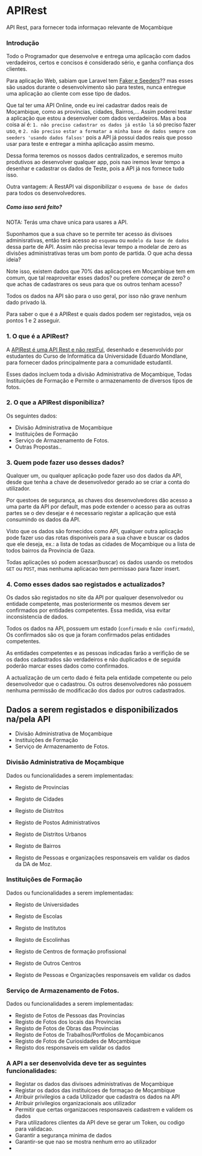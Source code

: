# APIRest
API Rest, para fornecer toda informaçao relevante de Moçambique

### Introdução

Todo o Programador que desenvolve e entrega uma aplicação  com dados verdadeiros, certos e concisos é considerado  sério, e ganha confiança dos clientes. 

Para aplicação Web, sabiam que Laravel tem [Faker e Seeders](https://blog.schoolofnet.com/2015/04/trabalhando-com-seeds-e-faker-no-laravel-5/)?? mas esses são usados durante o desenvolvimento são para testes, nunca entregue uma aplicação ao cliente com esse tipo de dados.

Que tal ter uma API Online, onde eu irei cadastrar dados reais de Moçambique, como as provincias, cidades, Bairros,...
Assim poderei testar a aplicação que estou a desenvolver com dados verdadeiros. Mas a boa coisa aí é: `1. não preciso cadastrar os dados já estão lá` só preciso fazer uso, e `2. não preciso estar a formatar a minha base de dados sempre com seeders 'usando dados falsos'` pois a API já possui dados reais que posso usar para teste e entregar a minha aplicação assim mesmo.

Dessa forma teremos os nossos dados centralizados, e seremos muito produtivos ao desenvolver qualquer app, pois nao iremos levar tempo a desenhar e cadastrar os dados de Teste, pois a API já nos fornece tudo isso.

Outra vantagem: A RestAPI vai disponibilizar o `esquema de base de dados` para todos os desenvolvedores.

##### Como isso será feito?

NOTA: Terás uma chave unica para usares a API.

Suponhamos que a sua chave so te permite ter acesso ás divisoes adminisrativas, então terá acesso ao `esquema` ou `modelo da base de dados` dessa parte de API. Assim não precisa levar tempo a modelar de zero as divisões administrativas teras um bom ponto de partida. O que acha dessa ideia?

Note isso, existem dados que 70% das aplicaçoes em Moçambique tem em comum, que tal reaproveitar esses dados? ou prefere começar de zero? o que achas de cadastrares os seus para que os outros tenham acesso?

Todos os dados na API são para o uso geral, por isso não grave nenhum dado privado lá.

Para saber o que é a APIRest e quais dados podem ser registados, veja os pontos 1 e 2 asseguir.

### 1. O que é a APIRest?

A [APIRest é uma API Rest e não restFul](https://pt.stackoverflow.com/questions/45783/o-que-%C3%A9-rest-e-restful), desenhado e desenvolvido por estudantes do Curso de Informática da Universidade Eduardo Mondlane, para fornecer dados principalmente para a comunidade estudantil.

Esses dados incluem toda a divisão Administrativa de Moçambique, Todas Instituições de Formação e Permite o armazenamento de diversos tipos de fotos.

### 2. O que a APIRest disponibiliza?

Os seguintes dados: 

* Divisão Administrativa de Moçambique
* Instituições de Formação
* Serviço de Armazenamento de Fotos.
* Outras Propostas..

### 3. Quem pode fazer uso desses dados?

Qualquer um, ou qualquer aplicação pode fazer uso dos dados da API, desde que tenha a chave de desenvolvedor gerado ao se criar a conta do utilizador.

Por questoes de segurança, as chaves dos desenvolvedores dão acesso a uma parte da API por default, mas pode extender o acesso para as outras partes se o dev desejar e é necessario registar a aplicação que está consumindo os dados da API.

Visto  que os  dados são fornecidos como API, qualquer outra aplicação pode fazer uso das rotas disponiveis para a sua chave e buscar os dados que ele deseja, ex.: a lista de todas as cidades de Moçambique ou a lista de todos bairros da Provincia de Gaza.

Todas aplicações só podem acessar(buscar) os dados usando os metodos `GET` ou `POST`, mas nenhuma aplicacao tem permissao para fazer insert.


### 4. Como esses dados sao registados e actualizados?

Os dados são registados no site da API por qualquer desenvolvedor ou entidade competente, mas posteriormente os mesmos devem ser confirmados por entidades competentes. Essa medida, visa evitar inconsistencia de dados.

Todos os dados na API, possuem um estado (`confirmado` e `não confirmado`), Os confirmados são os que ja foram confirmados pelas entidades competentes.

As entidades competentes e as pessoas indicadas farão a verifição de se os dados cadastrados são verdadeiros e não duplicados e de seguida poderão marcar esses dados como confirmados.

A actualização de um certo dado é feita pela entidade competente ou pelo desenvolvedor que o cadastrou. Os outros desenvolvedores não possuem nenhuma permissão de modificacão dos dados por outros cadastrados.


## Dados a serem registados e disponibilizados na/pela API

* Divisão Administrativa de Moçambique
* Instituições de Formação
* Serviço de Armazenamento de Fotos.

### Divisão Administrativa de Moçambique

Dados ou funcionalidades a serem implementadas:

* Registo de Provincias
* Registo de Cidades
* Registo de Distritos
* Registo de Postos Administrativos
* Registo de Distritos Urbanos
* Registo de Bairros

* Registo de Pessoas e organizações responsaveis em validar os dados da DA de Moz.

### Instituições de Formação

Dados ou funcionalidades a serem implementadas:

* Registo de Universidades
* Registo de Escolas
* Registo de Institutos
* Registo de Escolinhas
* Registo de Centros de formação profissional
* Registo de Outros Centros

* Registo de Pessoas e Organizações responsaveis em validar os dados

### Serviço de Armazenamento de Fotos.

Dados ou funcionalidades a serem implementadas:

* Registo de Fotos de Pessoas das Provincias
* Registo de Fotos dos locais das Provincias
* Registo de Fotos de Obras das Provincias
* Registo de Fotos de Trabalhos/Portfolios de Moçambicanos
* Registo de Fotos de Curiosidades de Moçambique
* Registo dos responsaveis em validar os dados

### A API a ser desenvolvida deve ter as seguintes funcionalidades:
* Registar os dados das divisoes administrativas de Moçambique
* Registar os dados das instituicoes de formaçao de Moçambique
* Atribuir privilegios a cada Utilizador que cadastra os dados na API
* Atribuir privilegios organizacionais aos utilizador
* Permitir que certas organizacoes responsaveis cadastrem e validem os dados
* Para utilizadores clientes da API  deve se gerar um Token, ou codigo para validacao.
* Garantir a segurança minima de dados
* Garantir-se que nao se mostra nenhum erro ao utilizador
* 
